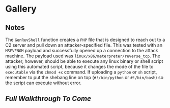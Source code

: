 # Gallery

## Notes

The `GenRevShell` function creates a `PHP` file that is designed to reach out to a C2 server and pull down an attacker-specified file. This was tested with an `MSFVENOM` payload and successfully opened up a connection to the attack machine. The payload used was `linux/x86/meterpreter/reverse_tcp`. The attacker, however, should be able to execute any linux binary or shell script using this automated script, because it changes the mode of the file to `executable` via the `chmod +x` command. If uploading a `python` or `sh` script, remember to put the shebang line on top (`#!/bin/python` or `#!/bin/bash`) so the script can execute without error.


## *Full Walkthrough To Come*
